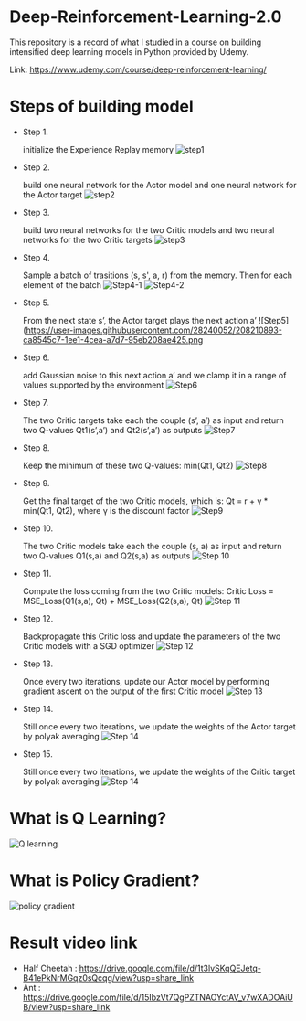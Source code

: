 # Deep-Reinforcement-Learning-2.0

This repository is a record of what I studied in a course on building intensified deep learning models in Python provided by Udemy.

Link: https://www.udemy.com/course/deep-reinforcement-learning/

# Steps of building model
* Step 1.

  initialize the Experience Replay memory
![step1](https://user-images.githubusercontent.com/28240052/208210637-4896e675-3637-41dd-aca4-424c10a2cd82.png)

* Step 2.

  build one neural network for the Actor model and one neural network for the Actor target
  ![step2](https://user-images.githubusercontent.com/28240052/208119965-007094e9-418f-4b53-b188-eb4c73f58400.png)  

* Step 3.

  build two neural networks for the two Critic models and two neural networks for the two Critic targets
![step3](https://user-images.githubusercontent.com/28240052/208121558-0e99fe1f-d2a0-4bf4-876d-847de5faad05.png)
  
  
* Step 4.

  Sample a batch of trasitions (s, s', a, r) from the memory. Then for each element of the batch
  ![Step4-1](https://user-images.githubusercontent.com/28240052/208210801-552c222f-9b5a-4d9a-a052-2a436b014af3.png)
![Step4-2](https://user-images.githubusercontent.com/28240052/208210806-3e5b70fc-0729-4d79-9a39-9a1b8106e970.png)
  
  
* Step 5.

  From the next state s’, the Actor target plays the next action a’
  ![Step5](https://user-images.githubusercontent.com/28240052/208210893-ca8545c7-1ee1-4cea-a7d7-95eb208ae425.png

  
* Step 6.

  add Gaussian noise to this next action a’ and we clamp it in a range of values supported by the environment
  ![Step6](https://user-images.githubusercontent.com/28240052/208211088-3b644a87-e458-45e2-8869-5eebfbd1faf2.png)

  
* Step 7.

  The two Critic targets take each the couple (s’, a’) as input and return two Q-values Qt1(s’,a’) and Qt2(s’,a’) as outputs 
![Step7](https://user-images.githubusercontent.com/28240052/208211133-7a5ea6cd-10a5-4943-ad22-17dbd02833af.png)


  
* Step 8.

  Keep the minimum of these two Q-values: min(Qt1, Qt2)
  ![Step8](https://user-images.githubusercontent.com/28240052/208211263-82b85d22-fd81-4ed8-9e25-c0874c5ad069.png)


* Step 9.

  Get the final target of the two Critic models, which is: Qt = r + γ * min(Qt1, Qt2), where γ is the discount factor
  ![Step9](https://user-images.githubusercontent.com/28240052/208212239-0e0e29cf-e237-4d2b-ad4a-30ce4dfbb8e9.png)


* Step 10.

  The two Critic models take each the couple (s, a) as input and return two Q-values Q1(s,a) and Q2(s,a) as outputs
  ![Step 10](https://user-images.githubusercontent.com/28240052/208212247-aa56c3d1-f7fd-49a4-984d-7ce9e04d6720.png)


* Step 11.

  Compute the loss coming from the two Critic models: Critic Loss = MSE_Loss(Q1(s,a), Qt) + MSE_Loss(Q2(s,a), Qt)
  ![Step 11](https://user-images.githubusercontent.com/28240052/208212252-7ac52521-472c-4c7e-81ee-4dce6b36eab2.png)

* Step 12.

  Backpropagate this Critic loss and update the parameters of the two Critic models with a SGD optimizer
  ![Step 12](https://user-images.githubusercontent.com/28240052/208212266-b39e2d32-aaf2-4fbf-b6cf-a55b3cbe29c4.png)

* Step 13.

  Once every two iterations, update our Actor model by performing gradient ascent on the output of the first Critic model
  ![Step 13](https://user-images.githubusercontent.com/28240052/208212272-83e25ef8-8cb2-4253-90e6-ca888e3a07db.png)


* Step 14.

  Still once every two iterations, we update the weights of the Actor target by polyak averaging
  ![Step 14](https://user-images.githubusercontent.com/28240052/208212279-0d04c553-7108-45ac-9eec-5cfc2c7196df.png)


* Step 15.

  Still once every two iterations, we update the weights of the Critic target by polyak averaging
  ![Step 14](https://user-images.githubusercontent.com/28240052/208212289-0bed8c1b-4c66-4f8d-85c1-328980e71305.png)
# What is Q Learning?

![Q learning](https://user-images.githubusercontent.com/28240052/208212431-bda107e8-b1c6-40be-b35a-671978330f01.png)

# What is Policy Gradient?

![policy gradient](https://user-images.githubusercontent.com/28240052/208212442-8f09816a-78b1-4f90-aef6-9236a187f0b0.png)

# Result video link

* Half Cheetah : https://drive.google.com/file/d/1t3lvSKqQEJetq-B41ePkNrMGqz0sQcqg/view?usp=share_link
* Ant : https://drive.google.com/file/d/15IbzVt7QgPZTNAOYctAV_v7wXADOAiUB/view?usp=share_link



